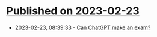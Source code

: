 # [Published on 2023-02-23](index.md)

* [2023-02-23, 08:39:33](https://lobste.rs/s/bdtslf/can_chatgpt_make_exam) - [Can ChatGPT make an exam?](https://www.hansdieterhiep.nl/can-chatgpt-make-an-exam/)
